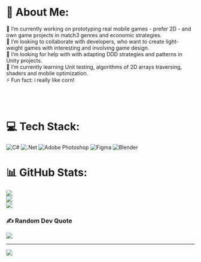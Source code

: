 # 💫 About Me:
🔭 I’m currently working on prototyping real mobile games - prefer 2D - and own game projects in match3 genres and economic strategies.<br>👯 I’m looking to collaborate with developers, who want to create light-weight games with interesting and involving game design.<br>🤝 I’m looking for help with  with adapting DDD strategies and patterns in Unity projects.<br>🌱 I’m currently learning  Unit testing, algorithms of 2D arrays traversing, shaders and mobile optimization.<br>⚡ Fun fact: i really like corn!<br><br><br><br>


# 💻 Tech Stack:
![C#](https://img.shields.io/badge/c%23-%23239120.svg?style=for-the-badge&logo=c-sharp&logoColor=white) ![.Net](https://img.shields.io/badge/.NET-5C2D91?style=for-the-badge&logo=.net&logoColor=white) ![Adobe Photoshop](https://img.shields.io/badge/adobephotoshop-%2331A8FF.svg?style=for-the-badge&logo=adobephotoshop&logoColor=white) 	![Figma](https://img.shields.io/badge/figma-%23F24E1E.svg?style=for-the-badge&logo=figma&logoColor=white) ![Blender](https://img.shields.io/badge/blender-%23F5792A.svg?style=for-the-badge&logo=blender&logoColor=white)
# 📊 GitHub Stats:
![](https://github-readme-stats.vercel.app/api?username=Urdreaminc&theme=radical&hide_border=false&include_all_commits=true&count_private=false)<br/>
![](https://github-readme-streak-stats.herokuapp.com/?user=Urdreaminc&theme=radical&hide_border=false)<br/>
![](https://github-readme-stats.vercel.app/api/top-langs/?username=Urdreaminc&theme=radical&hide_border=false&include_all_commits=true&count_private=false&layout=compact)

### ✍️ Random Dev Quote
![](https://quotes-github-readme.vercel.app/api?type=horizontal&theme=radical)

---
[![](https://visitcount.itsvg.in/api?id=Urdreaminc&icon=2&color=3)](https://visitcount.itsvg.in)
